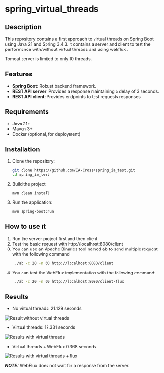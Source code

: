 # spring_virtual_threads

## Description

This repository contains a first approach to virtual threads on Spring Boot using Java 21 and Spring 3.4.3.
It contains a server and client to test the performance with/without virtual threads and using webflux .

Tomcat server is limited to only 10 threads.

## Features
- **Spring Boot**: Robust backend framework.
- **REST API server**: Provides a response maintaining a delay of 3 seconds.
- **REST API client**: Provides endpoints to test requests responses.

## Requirements
- Java 21+
- Maven 3+
- Docker (optional, for deployment)

## Installation
1. Clone the repository:
   ```sh
   git clone https://github.com/IA-Cross/spring_ia_test.git
   cd spring_ia_test

2. Build the project
   ```sh
   mvn clean install
3. Run the application:
   ```sh
   mvn spring-boot:run

## How to use it
1. Run the server project first and then client
2. Test the basic request with http://localhost:8080/client
3. You can use an Apache Binaries tool named ab to send multiple request with the following command:
    ```sh
     ./ab -c 20 -n 60 http://localhost:8080/client
4. You can test the WebFlux implementation with the following command:
    ```sh
     ./ab -c 20 -n 60 http://localhost:8080/client-flux


## Results
- No virtual threads: 21.129 seconds

![Result without virtual threads](/image/VirtualThreadsFalse.png)

- Virtual threads: 12.331 seconds

![Results with virtual threads](/image/VirtualThreadsTrue.png)

- Virtual threads + WebFlux 0.368 seconds

![Results with virtual threads + flux](/image/VirtualThreadsFlux.png)

**_NOTE:_**  WebFlux does not wait for a response from the server.


